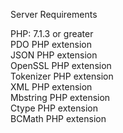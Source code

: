 <p>
Server Requirements
</p>

PHP: 7.1.3 or greater <br/>
PDO PHP extension <br/>
JSON PHP extension <br/>
OpenSSL PHP extension <br/>
Tokenizer PHP extension <br/>
XML PHP extension <br/>
Mbstring PHP extension <br/>
Ctype PHP extension <br/>
BCMath PHP extension <br/>

